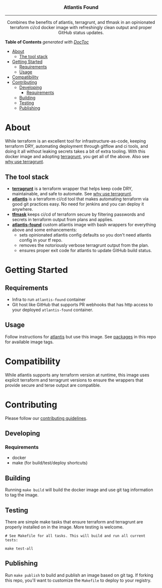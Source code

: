 <!-- <p align="center">
  <a href="" rel="noopener">
 <img width=200px height=200px src="https://i.imgur.com/6wj0hh6.jpg" alt="Project logo"></a>
</p> -->

<h3 align="center">Atlantis Found</h3>

<!-- <div align="center">

  [![Status](https://img.shields.io/badge/status-active-success.svg)]()
  [![GitHub Issues](https://img.shields.io/github/issues/###/template-standard.svg)](https://github.com/###/template-standard/issues)
  [![GitHub Pull Requests](https://img.shields.io/github/issues-pr/###/template-standard.svg)](https://github.com/###/template-standard/pulls)
  [![License](https://img.shields.io/badge/license-GNU3.0-blue.svg)](/LICENSE)

</div> -->

---

<p align="center"> Combines the benefits of atlantis, terragrunt, and tfmask in an opinionated terraform ci/cd docker image with refreshingly clean output and proper GitHub status updates.
    <br>
</p>

<!-- START doctoc generated TOC please keep comment here to allow auto update -->
<!-- DON'T EDIT THIS SECTION, INSTEAD RE-RUN doctoc TO UPDATE -->
**Table of Contents**  *generated with [DocToc](https://github.com/thlorenz/doctoc)*

- [About](#about)
  - [The tool stack](#the-tool-stack)
- [Getting Started](#getting-started)
  - [Requirements](#requirements)
  - [Usage](#usage)
- [Compatibility](#compatibility)
- [Contributing](#contributing)
  - [Developing](#developing)
    - [Requirements](#requirements-1)
  - [Building](#building)
  - [Testing](#testing)
  - [Publishing](#publishing)

<!-- END doctoc generated TOC please keep comment here to allow auto update -->

# About

While terraform is an excellent tool for infrastructure-as-code,
keeping terraform DRY, automating deployment through gitflow and ci tools,
and doing it all without leaking secrets takes a bit of extra tooling.
With this docker image and adopting [terragrunt], you get all of the above. Also see [why use terragrunt].

## The tool stack

- **[terragrunt]** is a terraform wrapper that helps keep code DRY, maintainable, and safe to automate. See [why use terragrunt].
- **[atlantis]** is a terraform ci/cd tool that makes automating terraform via good git practices easy. No need for jenkins and you can deploy it anywhere.
- **[tfmask]** keeps ci/cd of terraform secure by filtering passwords and secrets in terraform output from plans and applies.
- **[atlantis-found]** custom atlantis image with bash wrappers for everything above and some enhancements:
  - sets opinionated atlantis config defaults so you don't need atlantis config in your tf repo.
  - removes the notoriously verbose terragrunt output from the plan.
  - ensures proper exit code for atlantis to update GitHub build status.

# Getting Started

## Requirements

- Infra to run `atlantis-found` container
- Git host like GitHub that supports PR webhooks that has http access to your deployed `atlantis-found` container.

## Usage

Follow instructions for [atlantis] but use this image. See [packages] in this repo for available image tags.

<!-- TODO: add latest stable package or example here -->

# Compatibility

While atlantis supports any terraform version at runtime,
this image uses explicit terraform and terragrunt versions
to ensure the wrappers that provide secure and terse output are compatible.

<!-- TODO: list supported tf and tg versions or link to them -->

# Contributing

Please follow our [contributing guidelines].

## Developing

### Requirements

- docker
- make (for build/test/deploy shortcuts)

## Building

Running `make build` will build the docker image and use git tag information to tag the image.

## Testing

There are simple make tasks that ensure terraform and terragrunt are properly installed
on in the image. More testing is welcome.

```
# See Makefile for all tasks. This will build and run all current tests:

make test-all
```

## Publishing

Run `make publish` to build and publish an image based on git tag.
If forking this repo, you'll want to customize the `Makefile` to deploy to your registry.


[contributing guidelines]: ./.github/CONTRIBUTING.md
[terragrunt]: https://terragrunt.gruntwork.io/
[why use terragrunt]: https://transcend.io/blog/why-we-use-terragrunt
[atlantis]: https://www.runatlantis.io/
[tfmask]: https://github.com/cloudposse/tfmask
[packages]: https://github.com/###
[atlantis-found]: ./README.md
